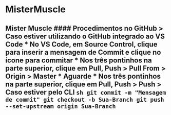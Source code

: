 # MisterMuscle
## Mister Muscle  #### Procedimentos no GitHub  > Caso estiver utilizando o GitHub integrado ao VS Code * No VS Code, em Source Control, clique para inserir a mensagem de Commit e clique no ícone para commitar * Nos três pontinhos na parte superior, clique em Pull, Push > Pull From > Origin > Master * Aguarde * Nos três pontinhos na parte superior, clique em Pull, Push > Push  > Caso estiver pelo CLI ```sh git commit -m "Mensagem de commit" git checkout -b Sua-Branch git push --set-upstream origin Sua-Branch ```

